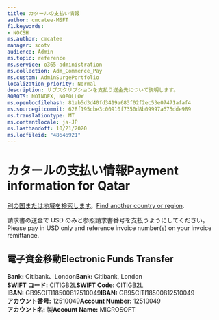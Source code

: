 ```yaml
---
title: カタールの支払い情報
author: cmcatee-MSFT
f1.keywords:
- NOCSH
ms.author: cmcatee
manager: scotv
audience: Admin
ms.topic: reference
ms.service: o365-administration
ms.collection: Adm_Commerce_Pay
ms.custom: AdminSurgePortfolio
localization_priority: Normal
description: サブスクリプションを支払う送金先について説明します。
ROBOTS: NOINDEX, NOFOLLOW
ms.openlocfilehash: 81ab5d3d40fd3419a683f02f2ec53e07471afaf4
ms.sourcegitcommit: 628f195cbe3c00910f7350d8b09997a675dde989
ms.translationtype: MT
ms.contentlocale: ja-JP
ms.lasthandoff: 10/21/2020
ms.locfileid: "48646921"
---
```

# <a name="payment-information-for-qatar"></a><span data-ttu-id="768ef-103">カタールの支払い情報</span><span class="sxs-lookup"><span data-stu-id="768ef-103">Payment information for Qatar</span></span>

<span data-ttu-id="768ef-104">[別の国または地域を検索します](../billing-and-payments/pay-for-your-subscription.md)。</span><span class="sxs-lookup"><span data-stu-id="768ef-104">[Find another country or region](../billing-and-payments/pay-for-your-subscription.md).</span></span>

<span data-ttu-id="768ef-105">請求書の送金で USD のみと参照請求書番号を支払うようにしてください。</span><span class="sxs-lookup"><span data-stu-id="768ef-105">Please pay in USD only and reference invoice number(s) on your invoice remittance.</span></span>

## <a name="electronic-funds-transfer"></a><span data-ttu-id="768ef-106">電子資金移動</span><span class="sxs-lookup"><span data-stu-id="768ef-106">Electronic Funds Transfer</span></span>

<span data-ttu-id="768ef-107">**Bank:** Citibank、London</span><span class="sxs-lookup"><span data-stu-id="768ef-107">**Bank:** Citibank, London</span></span>  
<span data-ttu-id="768ef-108">**SWIFT コード:** CITIGB2L</span><span class="sxs-lookup"><span data-stu-id="768ef-108">**SWIFT Code:** CITIGB2L</span></span>  
<span data-ttu-id="768ef-109">**IBAN:** GB95CITI18500812510049</span><span class="sxs-lookup"><span data-stu-id="768ef-109">**IBAN:** GB95CITI18500812510049</span></span>  
<span data-ttu-id="768ef-110">**アカウント番号:** 12510049</span><span class="sxs-lookup"><span data-stu-id="768ef-110">**Account Number:** 12510049</span></span>  
<span data-ttu-id="768ef-111">**アカウント名:** 製</span><span class="sxs-lookup"><span data-stu-id="768ef-111">**Account Name:** MICROSOFT</span></span>  
